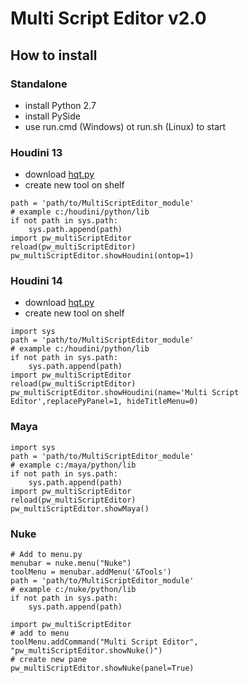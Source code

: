 # Multi Script Editor v2.0

## How to install

### Standalone
    
  - install Python 2.7
  - install PySide
  - use run.cmd (Windows) ot run.sh (Linux) to start

### Houdini 13
    
  - download [hqt.py](http://github.com/paulwinex/hqt )
  - create new tool on shelf

```text
path = 'path/to/MultiScriptEditor_module'
# example c:/houdini/python/lib
if not path in sys.path:
    sys.path.append(path)
import pw_multiScriptEditor
reload(pw_multiScriptEditor)
pw_multiScriptEditor.showHoudini(ontop=1)
```
  
### Houdini 14

  - download [hqt.py](http://github.com/paulwinex/hqt )
  - create new tool on shelf
  
```text
import sys
path = 'path/to/MultiScriptEditor_module'
# example c:/houdini/python/lib
if not path in sys.path:
    sys.path.append(path)
import pw_multiScriptEditor
reload(pw_multiScriptEditor)
pw_multiScriptEditor.showHoudini(name='Multi Script Editor',replacePyPanel=1, hideTitleMenu=0)
```

### Maya

```text
import sys
path = 'path/to/MultiScriptEditor_module'
# example c:/maya/python/lib
if not path in sys.path:
    sys.path.append(path)
import pw_multiScriptEditor
reload(pw_multiScriptEditor)
pw_multiScriptEditor.showMaya()
```

### Nuke

```text
# Add to menu.py
menubar = nuke.menu("Nuke")
toolMenu = menubar.addMenu('&Tools')
path = 'path/to/MultiScriptEditor_module'
# example c:/nuke/python/lib
if not path in sys.path:
    sys.path.append(path)

import pw_multiScriptEditor
# add to menu
toolMenu.addCommand("Multi Script Editor", "pw_multiScriptEditor.showNuke()")
# create new pane
pw_multiScriptEditor.showNuke(panel=True)
```